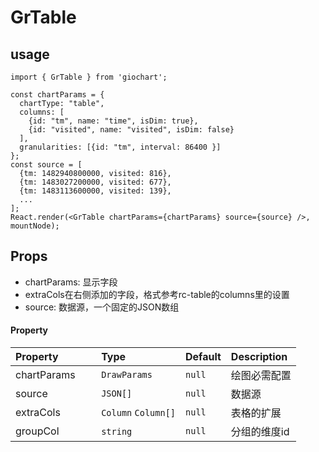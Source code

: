 # GrTable
## usage
```
import { GrTable } from 'giochart';

const chartParams = {
  chartType: "table",
  columns: [
    {id: "tm", name: "time", isDim: true},
    {id: "visited", name: "visited", isDim: false}
  ],
  granularities: [{id: "tm", interval: 86400 }]
};
const source = [
  {tm: 1482940800000, visited: 816},
  {tm: 1483027200000, visited: 677},
  {tm: 1483113600000, visited: 139},
  ...
];
React.render(<GrTable chartParams={chartParams} source={source} />, mountNode);
```
## Props
* chartParams: 显示字段
* extraCols在右侧添加的字段，格式参考rc-table的columns里的设置
* source: 数据源，一个固定的JSON数组

#### Property

| Property              | Type                | Default |    Description    |
| :-------------------- | :------------------ | :------ | :---------------- |
| chartParams           | `DrawParams`        | `null`  |      绘图必需配置   |
| source                | `JSON[]`            | `null`  |       数据源       |
| extraCols             | `Column` `Column[]` | `null`  |  表格的扩展         |
| groupCol              | `string`            | `null`  | 分组的维度id        |
